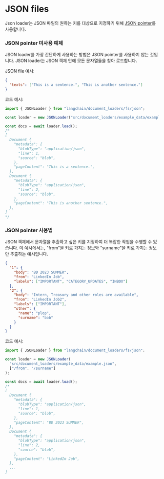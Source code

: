 # JSON files

Json loader는 JSON 파일의 원하는 키를 대상으로 지정하기 위해 [JSON pointer](https://github.com/janl/node-jsonpointer)를 사용합니다.

### JSON pointer 미사용 예제

JSON loader를 가장 간단하게 사용하는 방법은 JSON pointer를 사용하지 않는 것입니다.
JSON loader는 JSON 객체 안에 모든 문자열들을 찾아 로드합니다.

JSON file 예시:

```json
{
  "texts": ["This is a sentence.", "This is another sentence."]
}
```

코드 예시:

```typescript
import { JSONLoader } from "langchain/document_loaders/fs/json";

const loader = new JSONLoader("src/document_loaders/example_data/example.json");

const docs = await loader.load();
/*
[
  Document {
    "metadata": {
      "blobType": "application/json",
      "line": 1,
      "source": "blob",
    },
    "pageContent": "This is a sentence.",
  },
  Document {
    "metadata": {
      "blobType": "application/json",
      "line": 2,
      "source": "blob",
    },
    "pageContent": "This is another sentence.",
  },
]
*/
```

### JSON pointer 사용법

JSON 객체에서 문자열을 추출하고 싶은 키를 지정하여 더 복잡한 작업을 수행할 수 있습니다.
이 예시에서는, "from"을 키로 가지는 정보와 "surname"을 키로 가지는 정보만 추출하는 예시입니다.

```json
{
  "1": {
    "body": "BD 2023 SUMMER",
    "from": "LinkedIn Job",
    "labels": ["IMPORTANT", "CATEGORY_UPDATES", "INBOX"]
  },
  "2": {
    "body": "Intern, Treasury and other roles are available",
    "from": "LinkedIn Job2",
    "labels": ["IMPORTANT"],
    "other": {
      "name": "plop",
      "surname": "bob"
    }
  }
}
```

코드 예시:

```typescript
import { JSONLoader } from "langchain/document_loaders/fs/json";

const loader = new JSONLoader(
  "src/document_loaders/example_data/example.json",
  ["/from", "/surname"]
);

const docs = await loader.load();
/*
[
  Document {
    "metadata": {
      "blobType": "application/json",
      "line": 1,
      "source": "blob",
    },
    "pageContent": "BD 2023 SUMMER",
  },
  Document {
    "metadata": {
      "blobType": "application/json",
      "line": 2,
      "source": "blob",
    },
    "pageContent": "LinkedIn Job",
  },
  ...
]
```
